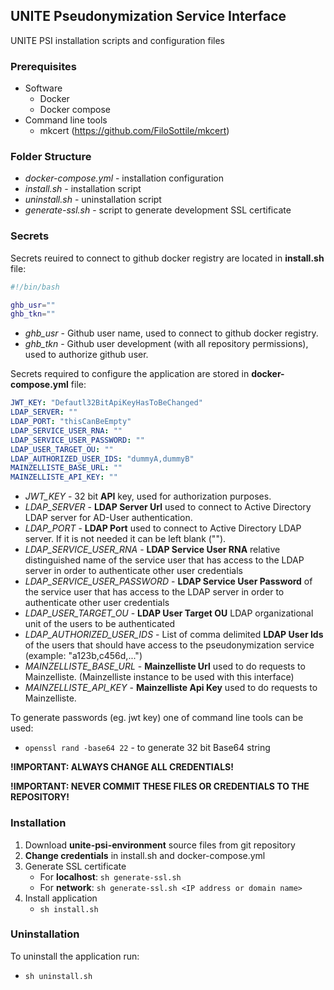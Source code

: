 ## UNITE Pseudonymization Service Interface

UNITE PSI installation scripts and configuration files

### Prerequisites
- Software
  - Docker
  - Docker compose
- Command line tools
  - mkcert (https://github.com/FiloSottile/mkcert)
  
### Folder Structure
- _docker-compose.yml_ - installation configuration
- _install.sh_ - installation script
- _uninstall.sh_ - uninstallation script
- _generate-ssl.sh_ - script to generate development SSL certificate

### Secrets
Secrets reuired to connect to github docker registry are located in **install.sh** file:
```bash
#!/bin/bash

ghb_usr=""
ghb_tkn=""
```
- _ghb_usr_ - Github user name, used to connect to github docker registry.
- _ghb_tkn_ - Github user development (with all repository permissions), used to authorize github user.


Secrets required to configure the application are stored in **docker-compose.yml** file:
```yml
JWT_KEY: "Defautl32BitApiKeyHasToBeChanged"
LDAP_SERVER: ""
LDAP_PORT: "thisCanBeEmpty"
LDAP_SERVICE_USER_RNA: ""
LDAP_SERVICE_USER_PASSWORD: ""
LDAP_USER_TARGET_OU: ""
LDAP_AUTHORIZED_USER_IDS: "dummyA,dummyB"
MAINZELLISTE_BASE_URL: ""
MAINZELLISTE_API_KEY: ""
```
- _JWT_KEY_ - 32 bit **API** key, used for authorization purposes.
- _LDAP_SERVER_ - **LDAP Server Url** used to connect to Active Directory LDAP server for AD-User authentication.
- _LDAP_PORT_ - **LDAP Port** used to connect to Active Directory LDAP server. If it is not needed it can be left blank ("").
- _LDAP_SERVICE_USER_RNA_ - **LDAP Service User RNA** relative distinguished name of the service user that has access to the LDAP server in order to authenticate other user credentials
- _LDAP_SERVICE_USER_PASSWORD_ - **LDAP Service User Password** of the service user that has access to the LDAP server in order to authenticate other user credentials
- _LDAP_USER_TARGET_OU_ - **LDAP User Target OU** LDAP organizational unit of the users to be authenticated
- _LDAP_AUTHORIZED_USER_IDS_ - List of comma delimited **LDAP User Ids** of the users that should have access to the pseudonymization service (example: "a123b,c456d,...")
- _MAINZELLISTE_BASE_URL_ - **Mainzelliste Url** used to do requests to Mainzelliste. (Mainzelliste instance to be used with this interface)
- _MAINZELLISTE_API_KEY_ - **Mainzelliste Api Key** used to do requests to Mainzelliste.

To generate passwords (eg. jwt key) one of command line tools can be used:
- `openssl rand -base64 22` - to generate 32 bit Base64 string

**!IMPORTANT: ALWAYS CHANGE ALL CREDENTIALS!**

**!IMPORTANT: NEVER COMMIT THESE FILES OR CREDENTIALS TO THE REPOSITORY!**

### Installation
1. Download **unite-psi-environment** source files from git repository
1. **Change credentials** in install.sh and docker-compose.yml
1. Generate SSL certificate
   - For **localhost**: `sh generate-ssl.sh`
   - For **network**: `sh generate-ssl.sh <IP address or domain name>`
1. Install application
   - `sh install.sh`

### Uninstallation
To uninstall the application run:
- `sh uninstall.sh`
